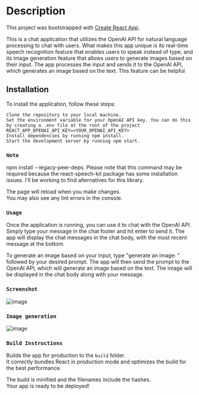 # Description

This project was bootstrapped with [Create React App](https://github.com/facebook/create-react-app).

This is a chat application that utilizes the OpenAI API for natural language processing to chat with users. What makes this app unique is its real-time speech recognition feature that enables users to speak instead of type, and its image generation feature that allows users to generate images based on their input. The app processes the input and sends it to the OpenAI API, which generates an image based on the text. This feature can be helpful

## Installation

To install the application, follow these steps:

    Clone the repository to your local machine.
    Set the environment variable for your OpenAI API key. You can do this by creating a .env file at the root of the project       
    REACT_APP_OPENAI_API_KEY=<YOUR_OPENAI_API_KEY>
    Install dependencies by running npm install.
    Start the development server by running npm start.

### `Note`

npm install --legacy-peer-deps. Please note that this command may be required because the react-speech-kit package has some installation issues.
I'll be working to find alternatives for this library.

The page will reload when you make changes.\
You may also see any lint errors in the console.


### `Usage`

Once the application is running, you can use it to chat with the OpenAI API. Simply type your message in the chat footer and hit enter to send it. The app will display the chat messages in the chat body, with the most recent message at the bottom.

To generate an image based on your input, type "generate an image: " followed by your desired prompt. The app will then send the prompt to the OpenAI API, which will generate an image based on the text. The image will be displayed in the chat body along with your message.

### `Screenshot`
![image](https://user-images.githubusercontent.com/42762798/226215544-70b16c90-d5c1-4c13-b218-eab84a922d03.png)


### `Image generation`

![image](https://user-images.githubusercontent.com/42762798/226215987-b6bf0784-7dba-4234-abfb-5652d03b43db.png)


### `Build Instructions`

Builds the app for production to the `build` folder.\
It correctly bundles React in production mode and optimizes the build for the best performance.

The build is minified and the filenames include the hashes.\
Your app is ready to be deployed!

